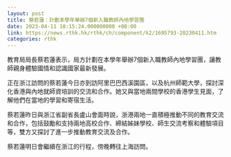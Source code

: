 ```yaml
---
layout: post
title: 蔡若蓮：計劃本學年舉辦7個新入職教師內地學習團
date: 2023-04-11 18:15:24.000000000 +08:00
link: https://news.rthk.hk/rthk/ch/component/k2/1695793-20230411.htm
categories: rthk
---
```


教育局局長蔡若蓮表示，局方計劃在本學年舉辦7個新入職教師內地學習團，讓教師親身體驗國情和認識國家最新發展。

正在浙江訪問的蔡若蓮今日亦到訪阿里巴巴西溪園區，以及杭州師範大學，探討深化香港與內地就師資培訓的交流和合作。她又與當地兩間學校的香港學生見面，了解他們在當地的學習和寄宿生活。

蔡若蓮昨日與浙江省副省長盧山會面時說，浙港兩地一直積極推動不同的教育交流和合作，包括鼓勵和支持兩地高校合作、締結姊妹學校、師生交流考察和體驗項目等，雙方又探討了進一步推動教育交流及合作。
 
蔡若蓮明日會繼續在浙江的行程，傍晚轉往上海訪問。
